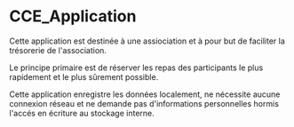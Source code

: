 # CCE_Application

Cette application est destinée à une assiociation et à pour but de faciliter la trésorerie de l'association.

Le principe primaire est de réserver les repas des participants le plus rapidement et le plus sûrement possible.

Cette application enregistre les données localement, ne nécessite aucune connexion réseau et ne demande pas d'informations personnelles hormis l'accés en écriture au stockage interne.
